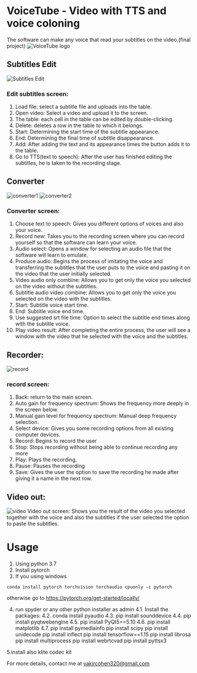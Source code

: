 # VoiceTube - Video with TTS and voice coloning
The software can make any voice that read your subtitles on the video.(final project)
![VoiceTube logo](https://github.com/yakircohen/Video-with-TTS-and-voice-coloning/blob/main/logo.png)


## Subtitles Edit
![Subtitles Edit](https://github.com/yakircohen/Video-with-TTS-and-voice-coloning/blob/main/Subtitles%20Edit.png)
### Edit subtitles screen:
1. Load file: select a subtitle file and uploads into the table.
2. Open video: Select a video and upload it to the screen.
3. The table: each cell in the table can be edited by double-clicking.
4. Delete: deletes a row in the table to which it belongs.
5. Start: Determining the start time of the subtitle appearance.
6. End: Determining the final time of subtitle disappearance.
7. Add: After adding the text and its appearance times the button adds it to the table.
8. Go to TTS(text to speech): After the user has finished editing the subtitles, he is taken to the recording stage.

## Converter
![converter1](https://github.com/yakircohen/Video-with-TTS-and-voice-coloning/blob/main/12.png)
![converter2](https://github.com/yakircohen/Video-with-TTS-and-voice-coloning/blob/main/13.png)
### Converter screen:
1. Choose text to speech: Gives you different options of voices and also your voice.
2. Record new: Takes you to the recording screen where you can record yourself so that the software can learn your voice.
3. Audio select: Opens a window for selecting an audio file that the software will learn to emulate.
4. Produce audio: Begins the process of imitating the voice and transferring the subtitles that the user puts to the voice and pasting it on the video that the user initially selected.
5. Video audio only combine: Allows you to get only the voice you selected on the video without the subtitles.
6. Subtitle audio video combine: Allows you to get only the voice you selected on the video with the subtitles.
7. Start: Subtitle voice start time.
8. End: Subtitle voice end time.
9. Use suggested srt file time: Option to select the subtitle end times along with the subtitle voice.
10. Play video result: After completing the entire process, the user will see a window with the video that he selected with the voice and the subtitles.

## Recorder:
![record](https://github.com/yakircohen/Video-with-TTS-and-voice-coloning/blob/main/recorod.png)
### record screen:
1. Back: return to the main screen.
2. Auto gain for frequency spectrum: Shows the frequency more deeply in the screen below. 
3. Manual gain level for frequency spectrum: Manual deep frequency selection.
4. Select device: Gives you some recording options from all existing computer devices.
5. Record: Begins to record the user
6. Stop: Stops recording without being able to continue recording any more
7. Play: Plays the recording.
8. Pause: Pauses the recording
9. Save: Gives the user the option to save the recording he made after giving it a name in the next row.

## Video out:
![video](https://github.com/yakircohen/Video-with-TTS-and-voice-coloning/blob/main/output.png)
Video out screen:
Shows you the result of the video you selected together with the voice and also the subtitles if the user selected the option to paste the subtitles.

# Usage
1. Using python 3.7
2. Install pytorch
3. If you using windows
```
conda install pytorch torchvision torchaudio cpuonly -c pytorch
```
otherwise go to https://pytorch.org/get-started/locally/ 

4. run spyder or any other python installer as admin
4.1. Install the packages:
4.2. conda install pyaudio
4.3. pip install sounddevice
4.4. pip install pyqtwebengine
4.5. pip install PyQt5==5.10
4.6. pip install matplotlib
4.7. pip install pymediainfo
pip install scipy
pip install unidecode
pip install inflect
pip install tensorflow==1.15
pip install librosa
pip install multiprocess
pip install webrtcvad
pip install pyttsx3

5.install also klite codec kit

For more details, contact me at yakircohen320@gmail.com





